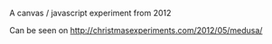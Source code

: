 A canvas / javascript experiment from 2012

Can be seen on http://christmasexperiments.com/2012/05/medusa/
